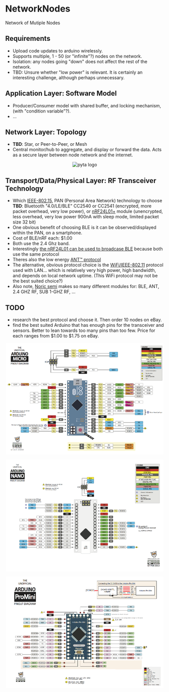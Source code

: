 # NetworkNodes
Network of Mutiple Nodes


## Requirements
- Upload code updates to arduino wirelessly.
- Supports multiple, 1 - 50 (or "infinite"?) nodes on the network.
- Isolation: any nodes going "down" does not affect the rest of the network.
- TBD: Unsure whether "low power" is relevant. It is certainly an interesting challenge, although perhaps unnecessary.


## Application Layer: Software Model
- Producer/Consumer model with shared buffer, and locking mechanism, (with "condition variable"?).
- ...


## Network Layer: Topology
- **TBD**: Star, or Peer-to-Peer, or Mesh
- Central monitor/hub to aggregate, and display or forward the data. Acts as a secure layer between node network and the internet.

<p align="center">
    <img src="http://electronicdesign.com/site-files/electronicdesign.com/files/archive/electronicdesign.com/content/content/74728/74728_fig1.gif" alt="pyta logo" width="500">
</p>

## Transport/Data/Physical Layer: RF Transceiver Technology
- Which [IEEE-802.15](https://en.wikipedia.org/wiki/IEEE_802.15), PAN (Personal Area Network) technology to choose **TBD**: Bluetooth "4.0/LE/BLE" CC2540 or CC2541 (encrypted, more packet overhead, very low power), or [nRF24L01+](https://www.nordicsemi.com/eng/Products/2.4GHz-RF/nRF24L01P) module (unencrypted, less overhead, very low power 900nA with sleep mode, limited packet size 32 bit)
- One obvious benefit of choosing BLE is it can be observed/displayed within the PAN, on a smartphone.
- Cost of BLE/nRF each: $1.00
- Both use the 2.4 Ghz band.
- Interestingly [the nRF24L01 can be used to broadcase BLE](http://hackaday.com/2013/09/21/sending-data-over-bluetooth-low-energy-with-a-cheap-nrf24l01-module/) because both use the same protocol
- Theres also the low energy [ANT™ protocol](https://www.nordicsemi.com/eng/Products/ANT)
- The alternative, obvious protocol choice is the [WiFi/IEEE-802.11](https://en.wikipedia.org/wiki/IEEE_802.11) protocol used with LAN... which is relatively very high power, high bandwidth, and depends on local network uptime. (This WiFi protocol may not be the best suited choice?)
- Also note, [Noric semi](https://www.nordicsemi.com/eng/Products/Bluetooth-low-energy) makes so many different modules for: BLE, ANT, 2.4 GHZ RF, SUB 1-GHZ RF, ...


## TODO
- research the best protocol and choose it. Then order 10 nodes on eBay.
- find the best suited Arduino that has enough pins for the transceiver and sensors. Better to lean towards too many pins than too few. Price for each ranges from $1.00 to $1.75 on eBay.


<p align="center">
    <img src="https://github.com/nigef/NetworkNodes/blob/master/images/micro.png?raw=true" alt="pyta logo" width="500">
</p>

<p align="center">
    <img src="https://github.com/nigef/NetworkNodes/blob/master/images/nano.png?raw=true" alt="pyta logo" width="500">
</p>

<p align="center">
    <img src="https://github.com/nigef/NetworkNodes/blob/master/images/promini.png?raw=true" alt="pyta logo" width="500">
</p>

